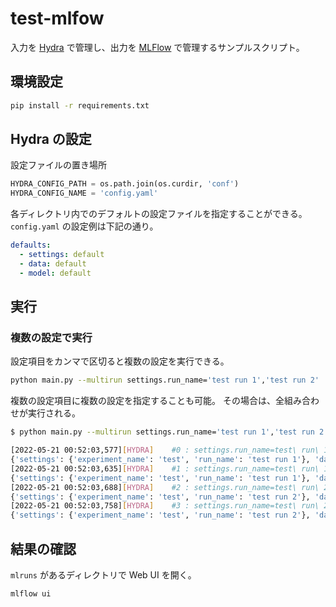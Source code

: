 # test-mlfow

入力を [Hydra][linkhydra] で管理し、出力を [MLFlow][linkmlflow] で管理するサンプルスクリプト。

## 環境設定

```bash
pip install -r requirements.txt
```

## Hydra の設定

設定ファイルの置き場所

```python
HYDRA_CONFIG_PATH = os.path.join(os.curdir, 'conf')
HYDRA_CONFIG_NAME = 'config.yaml'
```

各ディレクトリ内でのデフォルトの設定ファイルを指定することができる。
`config.yaml` の設定例は下記の通り。

```yaml
defaults:
  - settings: default
  - data: default
  - model: default
```

## 実行

### 複数の設定で実行

設定項目をカンマで区切ると複数の設定を実行できる。

```bash
python main.py --multirun settings.run_name='test run 1','test run 2'
```

複数の設定項目に複数の設定を指定することも可能。
その場合は、全組み合わせが実行される。

```bash
$ python main.py --multirun settings.run_name='test run 1','test run 2' data.train.hoge=2,3

[2022-05-21 00:52:03,577][HYDRA] 	#0 : settings.run_name=test\ run\ 1 data.train.hoge=2
{'settings': {'experiment_name': 'test', 'run_name': 'test run 1'}, 'data': {'train': {'hoge': 2}, 'valid': {'hoge': 1}, 'test': {'hoge': 2}}, 'model': {'hyperparam': {'hoge': 1}}}
[2022-05-21 00:52:03,635][HYDRA] 	#1 : settings.run_name=test\ run\ 1 data.train.hoge=3
{'settings': {'experiment_name': 'test', 'run_name': 'test run 1'}, 'data': {'train': {'hoge': 3}, 'valid': {'hoge': 1}, 'test': {'hoge': 2}}, 'model': {'hyperparam': {'hoge': 1}}}
[2022-05-21 00:52:03,688][HYDRA] 	#2 : settings.run_name=test\ run\ 2 data.train.hoge=2
{'settings': {'experiment_name': 'test', 'run_name': 'test run 2'}, 'data': {'train': {'hoge': 2}, 'valid': {'hoge': 1}, 'test': {'hoge': 2}}, 'model': {'hyperparam': {'hoge': 1}}}
[2022-05-21 00:52:03,758][HYDRA] 	#3 : settings.run_name=test\ run\ 2 data.train.hoge=3
{'settings': {'experiment_name': 'test', 'run_name': 'test run 2'}, 'data': {'train': {'hoge': 3}, 'valid': {'hoge': 1}, 'test': {'hoge': 2}}, 'model': {'hyperparam': {'hoge': 1}}}
```

## 結果の確認

`mlruns` があるディレクトリで Web UI を開く。

```bash
mlflow ui
```

[linkhydra]:https://github.com/facebookresearch/hydra
[linkmlflow]:https://mlflow.org/
